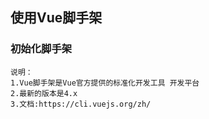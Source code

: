 ## 使用Vue脚手架 ##

### 初始化脚手架 
    说明：
    1.Vue脚手架是Vue官方提供的标准化开发工具 开发平台
    2.最新的版本是4.x
    3.文档:https://cli.vuejs.org/zh/
###